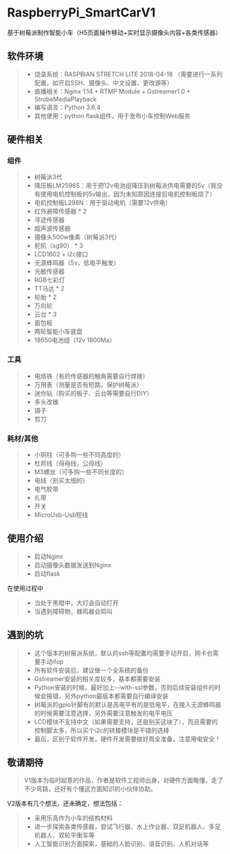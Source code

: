 # RaspberryPi_SmartCarV1
基于树莓派制作智能小车（H5页面操作移动+实时显示摄像头内容+各类传感器）
## 软件环境
> * 烧录系统：RASPBIAN STRETCH LITE 2018-04-18 （需要进行一系列配置，如开启SSH、摄像头、中文设置、更改源等）
> * 直播相关：Nginx 1.14 + RTMP Module + Gstreamer1.0 + StrobeMediaPlayback
> * 编写语言：Python 3.6.4
> * 其他使用：python flask组件，用于发布小车控制Web服务

## 硬件相关
### 组件
> * 树莓派3代
> * 降压板LM2596S：用于把12v电池组降压到树莓派供电需要的5v（我没有使用电机控制板的5v输出，因为未知原因连接后电机控制板烧了）
> * 电机控制板L298N：用于驱动电机（需要12v供电）
> * 红外避障传感器 * 2
> * 寻迹传感器
> * 超声波传感器
> * 摄像头500w像素（树莓派3代）
> * 舵机（sg90） * 3
> * LCD1602 + i2c接口
> * 无源蜂鸣器（5v，低电平触发）
> * 光敏传感器
> * RGB七彩灯
> * TT马达 * 2
> * 轮胎 * 2
> * 万向轮
> * 云台 * 3
> * 面包板
> * 两轮智能小车底盘
> * 18650电池组（12v 1800Ma）

### 工具
> * 电烙铁（有的传感器的触角需要自行焊接）
> * 万用表（测量是否有短路，保护树莓派）
> * 迷你钻（购买的板子、云台等需要自行DIY）
> * 多头改锥
> * 镊子
> * 剪刀

### 耗材/其他
> * 小铜柱（可多购一些不同高度的）
> * 杜邦线（母母线，公母线）
> * M3螺丝（可多购一些不同长度的）
> * 电线（别买太细的）
> * 电气胶带
> * 扎带
> * 开关
> * MicroUsb-Usb短线

## 使用介绍
> * 启动Nginx
> * 启动摄像头数据发送到Nginx
> * 启动flask
  
在使用过程中
> * 当处于黑暗中，大灯会自动打开
> * 当遇到障碍物，蜂鸣器会鸣叫

## 遇到的坑
> * 这个版本的树莓派系统，默认的ssh等配置均需要手动开启，网卡也需要手动ifup
> * 所有软件安装后，建议做一个全系统的备份
> * Gstreamer安装的相关库较多，基本都需要安装
> * Python安装的时候，最好加上--with-ssl参数，否则后续安装组件的时候会报错，另外python最版本都需要自行编译安装
> * 树莓派的gpio针脚有的默认是高电平有的是低电平，在接入无源蜂鸣器的时候需要注意选择，另外需要注意触发的电平电压
> * LCD模块不支持中文（如果需要支持，还是别买这块了），而且需要的控制脚太多，所以买个i2c的转接模块是不错的选择
> * 最后，区别于软件开发，硬件开发需要做好周全准备，注意用电安全！

## 敬请期待
> V1版本为临时起意的作品，作者是软件工程师出身，对硬件方面略懂，走了不少弯路，还好有个懂这方面知识的小伙伴协助。

V2版本有几个想法，还未确定，想法包括：
> * 采用乐高作为小车的结构材料
> * 进一步探索各类传感器，尝试飞行器、水上作业器、双足机器人、多足机器人、双轮平衡车等
> * 人工智能识别方面探索，基础的人脸识别、语音识别、人机对话等
